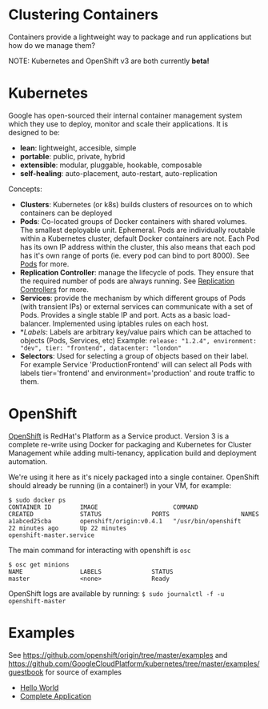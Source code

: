 Clustering Containers
=====================

Containers provide a lightweight way to package and run applications but how do we manage them?

NOTE: Kubernetes and OpenShift v3 are both currently **beta!**

# Kubernetes

Google has open-sourced their internal container management system which they use to deploy, monitor and scale their applications.  It is designed to be:

- **lean**: lightweight, accesible, simple
- **portable**: public, private, hybrid
- **extensible**: modular, pluggable, hookable, composable
- **self-healing**: auto-placement, auto-restart, auto-replication

Concepts:

- **Clusters**: Kubernetes (or k8s) builds clusters of resources on to which containers can be deployed
- **Pods**: Co-located groups of Docker containers with shared volumes.  The smallest deployable unit.  Ephemeral.  Pods are individually routable within a Kubernetes cluster, default Docker containers are not.  Each Pod has its own IP address within the cluster, this also means that each pod has it's own range of ports (ie. every pod can bind to port 8000).  See [Pods](https://github.com/GoogleCloudPlatform/kubernetes/blob/master/docs/pods.md) for more.
- **Replication Controller**: manage the lifecycle of pods.  They ensure that the required number of pods are always running.  See [Replication Controllers](https://github.com/GoogleCloudPlatform/kubernetes/blob/master/docs/replication-controllers.md) for more.
- **Services**: provide the mechanism by which different groups of Pods (with transient IPs) or external services can communicate with a set of Pods.  Provides a single stable IP and port.  Acts as a basic load-balancer.  Implemented using iptables rules on each host.
- **Labels*: Labels are arbitrary key/value pairs which can be attached to objects (Pods, Services, etc) Example:
`release: "1.2.4", environment: "dev", tier: "frontend", datacenter: "london"`
- **Selectors**: Used for selecting a group of objects based on their label.  For example Service 'ProductionFrontend' will can select all Pods with labels tier='frontend' and environment='production' and route traffic to them.

# OpenShift

[OpenShift](https://github.com/openshift/origin) is RedHat's Platform as a Service product.  Version 3 is a complete re-write using Docker for packaging and Kubernetes for Cluster Management while adding multi-tenancy, application build and deployment automation.

We're using it here as it's nicely packaged into a single container.  OpenShift should already be running (in a container!) in your VM, for example:

```
$ sudo docker ps
CONTAINER ID        IMAGE                     COMMAND                CREATED             STATUS              PORTS                    NAMES          
a1abced25cba        openshift/origin:v0.4.1   "/usr/bin/openshift    22 minutes ago      Up 22 minutes                                openshift-master.service
```

The main command for interacting with openshift is `osc`

```
$ osc get minions
NAME                LABELS              STATUS
master              <none>              Ready
```

OpenShift logs are available by running:
`$ sudo journalctl -f -u openshift-master`

# Examples

See https://github.com/openshift/origin/tree/master/examples and https://github.com/GoogleCloudPlatform/kubernetes/tree/master/examples/guestbook for source of examples

- [Hello World](hello.md)
- [Complete Application](advanced.md)
